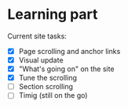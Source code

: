 # Learning part

Current site tasks:

- [x] Page scrolling and anchor links
- [x] Visual update
- [x] "What's going on" on the site
- [x] Tune the scrolling
- [ ] Section scrolling
- [ ] Timig (still on the go)

